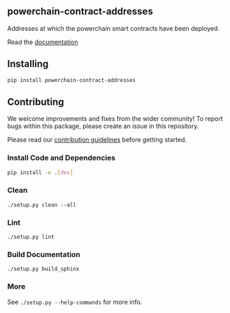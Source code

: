 ## powerchain-contract-addresses

Addresses at which the powerchain smart contracts have been deployed.

Read the [documentation](http://powerchain-contract-addresses-py.s3-website-us-east-1.amazonaws.com/)

## Installing

```bash
pip install powerchain-contract-addresses
```

## Contributing

We welcome improvements and fixes from the wider community! To report bugs within this package, please create an issue in this repository.

Please read our [contribution guidelines](../../CONTRIBUTING.md) before getting started.

### Install Code and Dependencies

```bash
pip install -e .[dev]
```

### Clean

`./setup.py clean --all`

### Lint

`./setup.py lint`

### Build Documentation

`./setup.py build_sphinx`

### More

See `./setup.py --help-commands` for more info.
